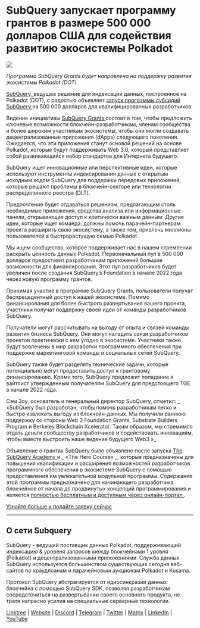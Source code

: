 # SubQuery запускает программу грантов в размере 500 000 долларов США для содействия развитию экосистемы Polkadot

![](https://cdn-images-1.medium.com/max/800/1*LsQkybCuzuopypGKyKkPAA.png)

_Программа SubQuery Grants будет направлена на поддержку развития экосистемы Polkadot (DOT)_

[ SubQuery, ](https://subquery.network/) ведущее решение для индексации данных, построенное на Polkadot (DOT), с радостью объявляет [ запуск программы субсидий SubQuery ](https://subquery.network/grants) на 500 000 долларов для квалифицированных разработчиков.

Видение инициативы [ SubQuery Grants ](https://subquery.network/grants) состоит в том, чтобы предложить ключевые возможности блокчейн-разработчикам, членам сообщества и более широким участникам экосистемы, чтобы они могли создавать децентрализованные приложения (dApps) следующего поколения. Ожидается, что эти приложения станут основой решений на основе Polkadot, которые будут поддерживать Web 3.0, который представляет собой развивающийся набор стандартов для Интернета будущего.

SubQuery ищет инновационные или перспективные идеи, которые используют инструменты индексирования данных с открытым исходным кодом SubQuery для поддержки передовых приложений, которые решают проблемы в блокчейн-секторе или технологии распределенного реестра (DLT).

Предпочтение будет отдаваться решениям, предлагающим столь необходимые приложения, средства анализа или информационные панели, открывающие доступ к критически важным данным. Другие идеи, которые ищет команда, должны помочь парачейн-партнерам проекта расширить свою экосистему, а также тем, привлечь миллионы пользователей в быстрорастущую семью Polkadot.

Мы ищем сообщество, которое поддерживает нас в нашем стремлении раскрыть ценность данных Polkadot. Первоначальный пул в 500 000 долларов предоставит разработчикам приложений большие возможности для финансирования. Этот пул разработчиков будет увеличен после создания SubQuery’s Foundation в начале 2022 года через новую программу грантов.

Принимая участие в программе SubQuery Grants, пользователи получат беспрецедентный доступ к нашей экосистеме. Помимо финансирования для более быстрого развертывания вашего проекта, участники получат поддержку своей идеи от команды разработчиков SubQuery.

Получатели могут рассчитывать на выгоду от опыта и связей команды развития бизнеса SubQuery. Они могут наладить связи разработчиков проектов практически с кем угодно в экосистеме. Участники также будут вовлечены в мир разработки программного обеспечения при поддержке маркетинговой команды и социальных сетей SubQuery.

SubQuery также будет разделять технические задачи, которые потенциально могут предоставить доступ к грантовому финансированию. Кроме того, SubQuery предложит попадание в вайтлист утвержденным получателям SubQuery для предстоящего TGE в начале 2022 года.

Сэм Зоу, основатель и генеральный директор SubQuery, отметил: _ «SubQuery был разработан, чтобы помочь разработчикам легко и быстро извлекать выгоду из блокчейн-данных. Мы получили раннюю поддержку со стороны Web 3 Foundation Grants, Substrate Builders Program и Berkeley Blockchain Xcelerator. Таким образом, мы стремимся отдать деньги сообществу разработчиков и содействовать инновациям, чтобы вместе выстроить наше видение будущего Web3 »_

Объявление о грантах SubQuery было объявлено после запуска [ The SubQuery Academy ](https://subquery.medium.com/subquery-launches-the-subquery-academy-9505dc66a01) и _ «The Hero Course» _, которые предназначены для повышения квалификации и расширения возможностей разработчиков программного обеспечения в экосистеме SubQuery с помощью предоставления им увлекательной модульной программы. Содержание этой программы предназначено для начинающего разработчика блокчейнов от начала до продвинутых концепций программирования и является [ полностью бесплатным и доступным через онлайн-портал ](https://subquery.coassemble.com/unlock/dOKZW6O#/).

[Узнайте больше и подайте заявку сейчас](https://subquery.network/grants)

---

## О сети Subquery

SubQuery - ведущий поставщик данных Polkadot, поддерживающий индексацию & уровеня запросов между блокчейнами 1 уровня (Polkadot) и децентрализованными приложениями. Служба данных SubQuery используется большинством существующих сегодня веб-сайтов по краудлоанам и парачейновым аукционам Polkadot и Kusama.

Протокол SubQuery абстрагируется от идиосинкразии данных блокчейна с помощью SubQuery SDK, позволяя разработчикам сосредоточиться на развертывании своего основного продукта, не тратя напрасно усилия на специальные серверные технологии.

[Linktree](https://linktr.ee/subquerynetwork) | [Website](https://subquery.network/) | [Discord](https://discord.com/invite/78zg8aBSMG) | [Telegram](https://t.me/subquerynetwork) | [Twitter](https://twitter.com/subquerynetwork) | [Matrix](https://matrix.to/#/#subquery:matrix.org) | [LinkedIn](https://www.linkedin.com/company/subquery) | [YouTube](https://www.youtube.com/channel/UCi1a6NUUjegcLHDFLr7CqLw)

